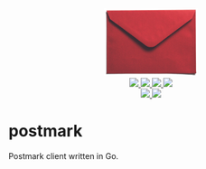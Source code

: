 <div align="center" style="text-align: center;">
  <img src="https://raw.githubusercontent.com/mfcochauxlaberge/postmark/master/assets/logo.png" height="120">
  <br>
  <a href="https://github.com/mfcochauxlaberge/postmark/actions?query=workflow%3ATest+branch%3Amaster">
    <img src="https://github.com/mfcochauxlaberge/postmark/workflows/Test/badge.svg?branch=master">
  </a>
  <a href="https://github.com/mfcochauxlaberge/postmark/actions?query=workflow%3ALint+branch%3Amaster">
    <img src="https://github.com/mfcochauxlaberge/postmark/workflows/Lint/badge.svg?branch=master">
  </a>
  <a href="https://goreportcard.com/report/github.com/mfcochauxlaberge/postmark">
    <img src="https://goreportcard.com/badge/github.com/mfcochauxlaberge/postmark">
  </a>
  <a href="https://codecov.io/gh/mfcochauxlaberge/postmark">
    <img src="https://img.shields.io/codecov/c/github/mfcochauxlaberge/postmark">
  </a>
  <br>
  <!-- <a href="https://github.com/mfcochauxlaberge/postmark/blob/master/go.mod">
    <img src="https://img.shields.io/badge/go%20version-1.12%2B-%2300acd7">
  </a> -->
  <!-- <a href="https://github.com/mfcochauxlaberge/postmark/blob/master/go.mod">
    <img src="https://img.shields.io/github/v/release/mfcochauxlaberge/postmark?include_prereleases&sort=semver">
  </a> -->
  <a href="https://github.com/mfcochauxlaberge/postmark/blob/master/LICENSE">
    <img src="https://img.shields.io/github/license/mfcochauxlaberge/postmark?color=a33">
  </a>
  <a href="https://pkg.go.dev/github.com/mfcochauxlaberge/postmark?tab=doc">
    <img src="https://img.shields.io/static/v1?label=doc&message=pkg.go.dev&color=007d9c">
  </a>
</div>

# postmark

Postmark client written in Go.
